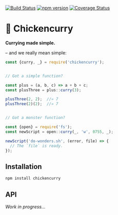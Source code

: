 [![Build Status](https://travis-ci.org/stoeffel/chickencurry.svg)](https://travis-ci.org/stoeffel/chickencurry) [![npm version](https://badge.fury.io/js/chickencurry.svg)](http://badge.fury.io/js/chickencurry) [![Coverage Status](https://coveralls.io/repos/stoeffel/chickencurry/badge.svg?branch=master)](https://coveralls.io/r/stoeffel/chickencurry?branch=master)


:curry: Chickencurry
============

**Currying made simple.**



– and we really mean simple:

```js
const {curry, _} = require('chickencurry');


// Got a simple function?

const plus = (a, b, c) => a + b + c;
const plusThree = plus::curry(3);

plusThree(2, 2);  //» 7
plusThree(2)(2);  //» 7


// Got a monster function?

const {open} = require('fs');
const newScript = open::curry(_, 'w', 0755, _);

newScript('do-wonders.sh', (error, file) => {
  // The `file` is ready.
});
```





Installation
------------

```sh
npm install chickencurry
```





API
---

*Work in progress…*
